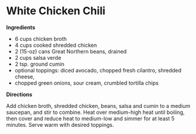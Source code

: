 # White Chicken Chili

**Ingredients**

* 6 cups chicken broth
* 4 cups cooked shredded chicken
* 2 (15-oz) cans Great Northern beans, drained
* 2 cups salsa verde
* 2 tsp. ground cumin
* optional toppings: diced avocado, chopped fresh cilantro, shredded cheese,
* chopped green onions, sour cream, crumbled tortilla chips

**Directions**

Add chicken broth, shredded chicken, beans, salsa and cumin to a medium
saucepan, and stir to combine. Heat over medium-high heat until boiling, then
cover and reduce heat to medium-low and simmer for at least 5 minutes. Serve
warm with desired toppings.
